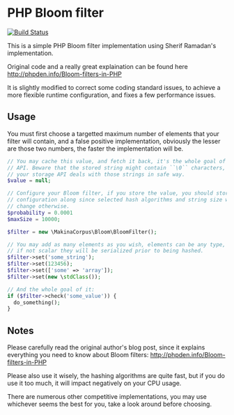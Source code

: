 # PHP Bloom filter

[![Build Status](https://travis-ci.org/makinacorpus/php-bloom.svg?branch=master)](https://travis-ci.org/makinacorpus/php-bloom)

This is a simple PHP Bloom filter implementation using Sherif Ramadan's
implementation.

Original code and a really great explaination can be found here
http://phpden.info/Bloom-filters-in-PHP

It is slightly modified to correct some coding standard issues, to achieve
a more flexible runtime configuration, and fixes a few performance issues.

## Usage

You must first choose a targetted maximum number of elements that your filter
will contain, and a false positive implementation, obviously the lesser are
those two numbers, the faster the implementation will be.

```php
// You may cache this value, and fetch it back, it's the whole goal of this
// API. Beware that the stored string might contain ``\0`` characters, ensure
// your storage API deals with those strings in safe way.
$value = null;

// Configure your Bloom filter, if you store the value, you should store the
// configuration along since selected hash algorithms and string size would
// change otherwise.
$probability = 0.0001
$maxSize = 10000;

$filter = new \MakinaCorpus\Bloom\BloomFilter();

// You may add as many elements as you wish, elements can be any type, really,
// if not scalar they will be serialized prior to being hashed.
$filter->set('some_string');
$filter->set(123456);
$filter->set(['some' => 'array']);
$filter->set(new \stdClass());

// And the whole goal of it:
if ($filter->check('some_value')) {
  do_something();
}

```

## Notes

Please carefully read the original author's blog post, since it explains
everything you need to know about Bloom filters: http://phpden.info/Bloom-filters-in-PHP

Please also use it wisely, the hashing algorithms are quite fast, but if you
do use it too much, it will impact negatively on your CPU usage.

There are numerous other competitive implementations, you may use whichever
seems the best for you, take a look around before choosing.
